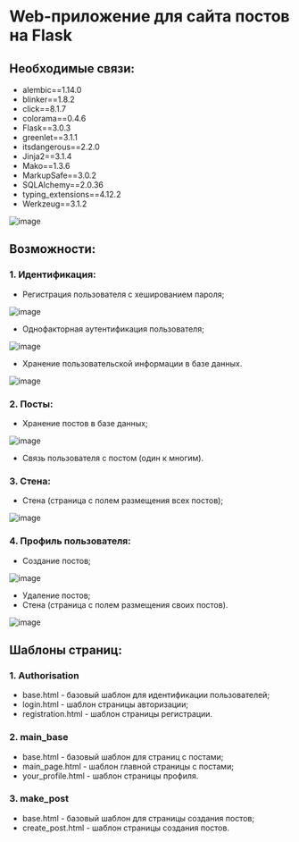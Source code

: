 # Web-приложение для сайта постов на Flask

## Необходимые связи:

* alembic==1.14.0
* blinker==1.8.2
* click==8.1.7
* colorama==0.4.6
* Flask==3.0.3
* greenlet==3.1.1
* itsdangerous==2.2.0
* Jinja2==3.1.4
* Mako==1.3.6
* MarkupSafe==3.0.2
* SQLAlchemy==2.0.36
* typing_extensions==4.12.2
* Werkzeug==3.1.2
  
![image](https://github.com/user-attachments/assets/789f12f4-6be1-4f8d-a75e-75ef6a90ba43)

## Возможности:

### 1. Идентификация:
   * Регистрация пользователя с хешированием пароля;
     
   ![image](https://github.com/user-attachments/assets/f88c6c64-e073-4d4d-857c-d3f5a827dbc5)

   * Однофакторная аутентификация пользователя;
  
   ![image](https://github.com/user-attachments/assets/cf01b59f-1cdf-4ea7-8e58-79e884601ba2)

   * Хранение пользовательской информации в базе данных.

   ![image](https://github.com/user-attachments/assets/c4dc6b72-0471-472c-a2cb-2f2244024263)
   
### 2. Посты:
   * Хранение постов в базе данных;
  
   ![image](https://github.com/user-attachments/assets/3ca2482a-56dd-4454-b0fc-e6f9e67b5443)

   * Связь пользователя с постом (один к многим).
### 3. Стена:
   * Стена (страница с полем размещения всех постов);

   ![image](https://github.com/user-attachments/assets/58a57ef2-62f5-4ca1-8eb3-842f13287094)

### 4. Профиль пользователя:
   * Создание постов;

   ![image](https://github.com/user-attachments/assets/d9646bb9-2828-4824-83ab-0a5cf49bc04a)

   * Удаление постов;
   * Стена (страница с полем размещения своих постов).

   ![image](https://github.com/user-attachments/assets/70c8b3c3-b3b8-4c57-b287-cfe0b070d197)

## Шаблоны страниц:

### 1. Authorisation 
   * base.html - базовый шаблон для идентификации пользователей;
   * login.html - шаблон страницы авторизации;
   * registration.html - шаблон страницы регистрации.

### 2. main_base
   * base.html - базовый шаблон для страниц с постами;
   * main_page.html - шаблон главной страницы с постами;
   * your_profile.html - шаблон страницы профиля.

### 3. make_post
   * base.html - базовый шаблон для страницы создания постов;    
   * create_post.html - шаблон страницы создания постов.
